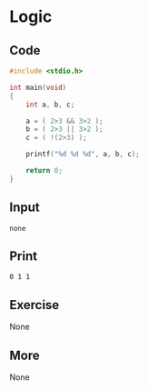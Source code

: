# Logic

## Code

```C
#include <stdio.h>

int main(void)
{
    int a, b, c;

    a = ( 2>3 && 3>2 );
    b = ( 2>3 || 3>2 );
    c = ( !(2>3) );

    printf("%d %d %d", a, b, c);

    return 0;
}
```

## Input

`none`

## Print

`0 1 1`

## Exercise

None

## More

None

